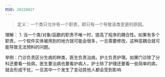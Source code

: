 ```yaml
---
时间: 20220827
---
```

>定义：一个类只允许有一个职责，即只有一个导致该类变更的原因。

理解：
	1.  当一个类/对象/函数的职责不唯一时，提高了程序的耦合性。如果有多个职责，一个软件实体被用到的地方就可能会很多，一旦需要修改，这种高耦合就可能导致无法预料的问题。

举例：门诊负责区分生病的种类，医生负责治病，护士负责护理。如果门诊除了分科还要看一些病，医生要治病也要看护病人，护士除了护理还要看一些简单的病，就会形成干扰，一旦其中一个发生了变动其他人都会受到影响